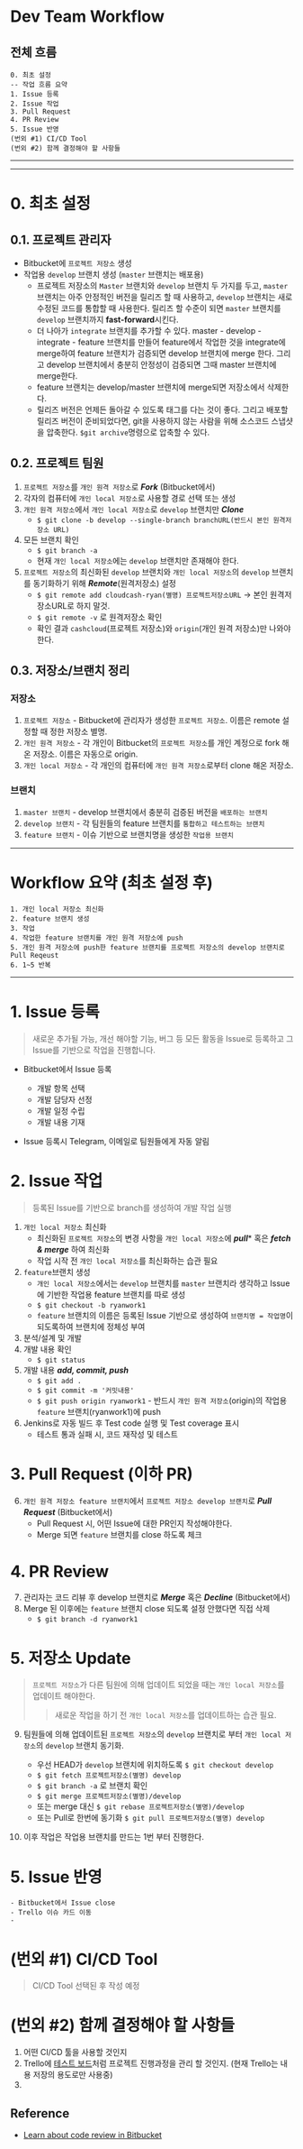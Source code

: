 # Dev Team Workflow

## 전체 흐름
  ~~~
  0. 최초 설정
  -- 작업 흐름 요약
  1. Issue 등록
  2. Issue 작업
  3. Pull Request
  4. PR Review
  5. Issue 반영
  (번외 #1) CI/CD Tool
  (번외 #2) 함께 결정해야 할 사항들
  ~~~
-----------------------------------
-----------------------------------  
# 0. 최초 설정
## 0.1. 프로젝트 관리자
- Bitbucket에 `프로젝트 저장소` 생성
- 작업용 `develop` 브랜치 생성 (`master` 브랜치는 배포용)
  - 프로젝트 저장소의 `Master` 브랜치와 `develop` 브랜치 두 가지를 두고, `master` 브랜치는 아주 안정적인 버전을 릴리즈 할 때 사용하고, `develop` 브랜치는 새로 수정된 코드를 통합할 때 사용한다. 릴리즈 할 수준이 되면 `master` 브랜치를 `develop` 브랜치까지 **fast-forward**시킨다.
  - 더 나아가 `integrate` 브랜치를 추가할 수 있다. master - develop - integrate - feature 브랜치를 만들어 feature에서 작업한 것을 integrate에 merge하여 feature 브랜치가 검증되면 develop 브랜치에 merge 한다. 그리고 develop 브랜치에서 충분히 안정성이 검증되면 그때 master 브랜치에 merge한다.
  - feature 브랜치는 develop/master 브랜치에 merge되면 저장소에서 삭제한다.
  - 릴리즈 버전은 언제든 돌아갈 수 있도록 태그를 다는 것이 좋다. 그리고 배포할 릴리즈 버전이 준비되었다면, git을 사용하지 않는 사람을 위해 소스코드 스냅샷을 압축한다. `$git archive`명령으로 압축할 수 있다.

## 0.2. 프로젝트 팀원
1. `프로젝트 저장소`를 `개인 원격 저장소`로 ***Fork*** (Bitbucket에서)
2. 각자의 컴퓨터에 `개인 local 저장소`로 사용할 경로 선택 또는 생성
3. `개인 원격 저장소`에서 `개인 local 저장소`로 `develop` 브랜치만 ***Clone***
    - `$ git clone -b develop --single-branch branchURL(반드시 본인 원격저장소 URL)`
4. 모든 브랜치 확인
    - `$ git branch -a`
    - 현재 `개인 local 저장소`에는 `develop` 브랜치만 존재해야 한다. 
5. `프로젝트 저장소`의 최신화된 `develop` 브랜치와 `개인 local 저장소`의 `develop` 브랜치를 동기화하기 위해 ***Remote***(원격저장소) 설정
    - `$ git remote add cloudcash-ryan(별명) 프로젝트저장소URL` -> 본인 원격저장소URL로 하지 말것.
    - `$ git remote -v` 로 원격저장소 확인
    - 확인 결과 `cashcloud`(프로젝트 저장소)와 `origin`(개인 원격 저장소)만 나와야 한다.

## 0.3. 저장소/브랜치 정리
### 저장소
1. `프로젝트 저장소` - Bitbucket에 관리자가 생성한 `프로젝트 저장소`. 이름은 remote 설정할 때 정한 저장소 별명.
2. `개인 원격 저장소` - 각 개인이 Bitbucket의 `프로젝트 저장소`를 개인 계정으로 fork 해온 저장소. 이름은 자동으로 origin.
3. `개인 local 저장소` - 각 개인의 컴퓨터에 `개인 원격 저장소`로부터 clone 해온 저장소. 
### 브랜치
1. `master 브랜치` - develop 브랜치에서 충분히 검증된 버전을 `배포하는 브랜치`
2. `develop 브랜치` - 각 팀원들의 feature 브랜치를 `통합하고 테스트하는 브랜치`
3. `feature 브랜치` - 이슈 기반으로 브랜치명을 생성한 `작업용 브랜치`

-----------------------------------
# Workflow 요약 (최초 설정 후)
~~~
1. 개인 local 저장소 최신화
2. feature 브랜치 생성
3. 작업    
4. 작업한 feature 브랜치를 개인 원격 저장소에 push
5. 개인 원격 저장소에 push한 feature 브랜치를 프로젝트 저장소의 develop 브랜치로 Pull Reqeust
6. 1~5 반복
~~~
-----------------------------------

# 1. Issue 등록
>새로운 추가될 가능, 개선 해야할 기능, 버그 등 모든 활동을 Issue로 등록하고 그 Issue를 기반으로 작업을 진행합니다.  

- Bitbucket에서 Issue 등록
  - 개발 항목 선택
  - 개발 담당자 선정
  - 개발 일정 수립
  - 개발 내용 기재

- Issue 등록시 Telegram, 이메일로 팀원들에게 자동 알림

# 2. Issue 작업
>등록된 Issue를 기반으로 branch를 생성하여 개발 작업 실행

1. `개인 local 저장소` 최신화
    - 최신화된 `프로젝트 저장소`의 변경 사항을 `개인 local 저장소`에 ***pull**** 혹은 ***fetch & merge*** 하여 최신화
    - 작업 시작 전 `개인 local 저장소`를 최신화하는 습관 필요
2. `feature`브랜치 생성
    - `개인 local 저장소`에서는 `develop` 브랜치를 `master` 브랜치라 생각하고 Issue에 기반한 작업용 feature 브랜치를 따로 생성
    - `$ git checkout -b ryanwork1`
    - `feature` 브랜치의 이름은 등록된 Issue 기반으로 생성하여 `브랜치명 = 작업명`이 되도록하여 브랜치에 정체성 부여
3. 분석/설계 및 개발
4. 개발 내용 확인
    - `$ git status`
5. 개발 내용 ***add, commit, push***
    - `$ git add .`
    - `$ git commit -m '커밋내용'`
    - `$ git push origin ryanwork1` - 반드시 `개인 원격 저장소`(origin)의 작업용 `feature` 브랜치(ryanwork1)에 push 
6. Jenkins로 자동 빌드 후 Test code 실행 및 Test coverage 표시
    - 테스트 통과 실패 시, 코드 재작성 및 테스트

# 3. Pull Request (이하 PR)
6. `개인 원격 저장소 feature 브랜치`에서 `프로젝트 저장소 develop 브랜치`로 ***Pull Request*** (Bitbucket에서)
    - Pull Request 시, 어떤 Issue에 대한 PR인지 작성해야한다.
    - Merge 되면 `feature` 브랜치를 close 하도록 체크
# 4. PR Review
7. 관리자는 코드 리뷰 후 develop 브랜치로 ***Merge*** 혹은 ***Decline*** (Bitbucket에서)
8. Merge 된 이후에는 `feature` 브랜치 close 되도록 설정 안했다면 직접 삭제 
    - `$ git branch -d ryanwork1`
    
# 5. 저장소 Update
>`프로젝트 저장소`가 다른 팀원에 의해 업데이트 되었을 때는 `개인 local 저장소`를 업데이트 해야한다.
>>새로운 작업을 하기 전 `개인 local 저장소`를 업데이트하는 습관 필요.

9. 팀원들에 의해 업데이트된 `프로젝트 저장소`의 `develop` 브랜치로 부터 `개인 local 저장소`의 `develop` 브랜치 동기화. 
    - 우선 HEAD가 `develop` 브랜치에 위치하도록 `$ git checkout develop`
    - `$ git fetch 프로젝트저장소(별명) develop`
    - `$ git branch -a` 로 브랜치 확인
    - `$ git merge 프로젝트저장소(별명)/develop`
    - 또는 merge 대신 `$ git rebase 프로젝트저장소(별명)/develop`
    - 또는 Pull로 한번에 동기화 `$ git pull 프로젝트저장소(별명) develop`

10. 이후 작업은 작업용 브랜치를 만드는 1번 부터 진행한다.

# 5. Issue 반영
    - Bitbucket에서 Issue close
    - Trello 이슈 카드 이동
    - 
# (번외 #1) CI/CD Tool
>CI/CD Tool 선택된 후 작성 예정

# (번외 #2) 함께 결정해야 할 사항들
1. 어떤 CI/CD 툴을 사용할 것인지
2. Trello에 [테스트 보드](https://trello.com/b/SnsW6FEh/bitbucket-%EC%97%B0%EB%8F%99-%ED%85%8C%EC%8A%A4%ED%8A%B8)처럼 프로젝트 진행과정을 관리 할 것인지. (현재 Trello는 내용 저장의 용도로만 사용중)
3. 

## Reference
- [Learn about code review in Bitbucket](https://www.atlassian.com/git/tutorials/learn-about-code-review-in-bitbucket-cloud)
